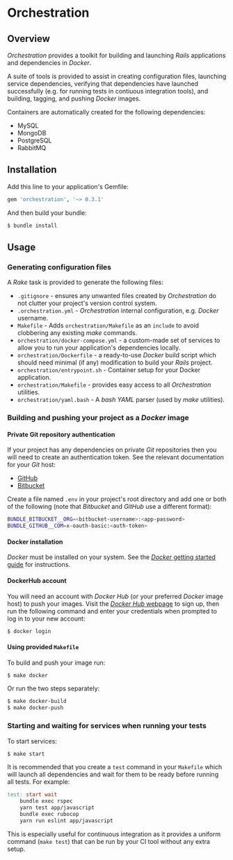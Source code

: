 # Orchestration

## Overview

_Orchestration_ provides a toolkit for building and launching _Rails_ applications and dependencies in _Docker_.

A suite of tools is provided to assist in creating configuration files, launching service dependencies, verifying that dependencies have launched successfully (e.g. for running tests in contiuous integration tools), and building, tagging, and pushing _Docker_ images.

Containers are automatically created for the following dependencies:

* MySQL
* MongoDB
* PostgreSQL
* RabbitMQ

## Installation

Add this line to your application's Gemfile:

```ruby
gem 'orchestration', '~> 0.3.1'
```

And then build your bundle:
``` bash
$ bundle install
```

## Usage

### Generating configuration files

A _Rake_ task is provided to generate the following files:

* `.gitignore` - ensures any unwanted files created by _Orchestration_ do not clutter your project's version control system.
* `.orchestration.yml` - _Orchestration_ internal configuration, e.g. _Docker_ username.
* `Makefile` - Adds `orchestration/Makefile` as an `include` to avoid clobbering any existing _make_ commands.
* `orchestration/docker-compose.yml` - a custom-made set of services to allow you to run your application's dependencies locally.
* `orchestration/Dockerfile` - a ready-to-use _Docker_ build script which should need minimal (if any) modification to build your _Rails_ project.
* `orchestration/entrypoint.sh` - Container setup for your Docker application.
* `orchestration/Makefile` - provides easy access to all _Orchestration_ utilities.
* `orchestration/yaml.bash` - A _bash_ _YAML_ parser (used by _make_ utilities).

### Building and pushing your project as a _Docker_ image

#### Private Git repository authentication

If your project has any dependencies on private  _Git_ repositories then you will need to create an authentication token. See the relevant documentation for your _Git_ host:

* [GitHub](https://help.github.com/articles/creating-a-personal-access-token-for-the-command-line/)
* [Bitbucket](https://confluence.atlassian.com/bitbucket/app-passwords-828781300.html)

Create a file named `.env` in your project's root directory and add one or both of the following (note that _Bitbucket_ and _GitHub_ use a different format):

```bash
BUNDLE_BITBUCKET__ORG=<bitbucket-username>:<app-password>
BUNDLE_GITHUB__COM=x-oauth-basic:<auth-token>
```

#### Docker installation
_Docker_ must be installed on your system. See the [_Docker_ getting started guide](https://www.docker.com/get-started) for instructions.

#### DockerHub account

You will need an account with _Docker Hub_ (or your preferred _Docker_ image host) to push your images. Visit the [_Docker Hub_ webpage](https://hub.docker.com/) to sign up, then run the following command and enter your credentials when prompted to log in to your new account:
```bash
$ docker login
```

#### Using provided `Makefile`

To build and push your image run:
```bash
$ make docker
```

Or run the two steps separately:
```bash
$ make docker-build
$ make docker-push
```

### Starting and waiting for services when running your tests

To start services:

```bash
$ make start
```

It is recommended that you create a `test` command in your `Makefile` which will launch all dependencies and wait for them to be ready before running all tests. For example:

```Makefile
test: start wait
	bundle exec rspec
	yarn test app/javascript
	bundle exec rubocop
	yarn run eslint app/javascript
```

This is especially useful for continuous integration as it provides a uniform command (`make test`) that can be run by your CI tool without any extra setup.
